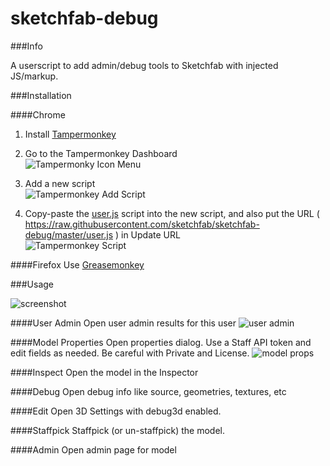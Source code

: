 sketchfab-debug
===============

###Info

A userscript to add admin/debug tools to Sketchfab with injected JS/markup.

###Installation

####Chrome
1) Install [Tampermonkey](https://chrome.google.com/webstore/detail/tampermonkey/dhdgffkkebhmkfjojejmpbldmpobfkfo)  

2) Go to the Tampermonkey Dashboard  
![Tampermonky Icon Menu](http://puu.sh/krnXW/d16a439260.png)  

3) Add a new script  
![Tampermonkey Add Script](http://puu.sh/kroat/ca418db992.png)  

4) Copy-paste the [user.js](https://raw.githubusercontent.com/sketchfab/sketchfab-debug/master/user.js) script into the new script, and also put the URL ( https://raw.githubusercontent.com/sketchfab/sketchfab-debug/master/user.js ) in Update URL  
![Tampermonkey Script](http://puu.sh/krnog/71a4d2d585.png)  


####Firefox
Use [Greasemonkey](https://addons.mozilla.org/en-us/firefox/addon/greasemonkey/)

###Usage  

![screenshot](http://puu.sh/krtmC/1dbffd6bcd.png)

####User Admin
Open user admin results for this user
![user admin](http://puu.sh/krtwu/4163a45fd0.png)

####Model Properties
Open properties dialog. Use a Staff API token and edit fields as needed. Be careful with Private and License.
![model props](http://puu.sh/krtHk/246a4c1cf5.png)

####Inspect
Open the model in the Inspector

####Debug
Open debug info like source, geometries, textures, etc

####Edit
Open 3D Settings with debug3d enabled.

####Staffpick
Staffpick (or un-staffpick) the model.

####Admin
Open admin page for model
